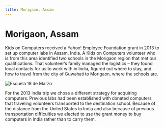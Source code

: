 ```yaml
---
title: Morigaon, Assam
---
```


# Morigaon, Assam

Kids on Computers received a Yahoo! Employee Foundation grant in 2013 to set up computer labs in Assam, India. A Kids on Computers volunteer who is from this area identified two schools in the Morigaon region that met our qualifications. That volunteer’s family managed the logistics – they found local contacts for us to work with in India, figured out where to stay, and how to travel from the city of Guwahati to Morigaon, where the schools are.

![Escuela 18 de Marzo](/img/india/Morigaon-004.jpg)

For the 2013 India trip we chose a different strategy for acquiring computers. Previous labs had been established with donated computers that traveling volunteers transported to the destination school. Because of the distance from the United States to India and also because of previous transportation difficulties we elected to use the grant money to buy computers in India rather than to carry them.

